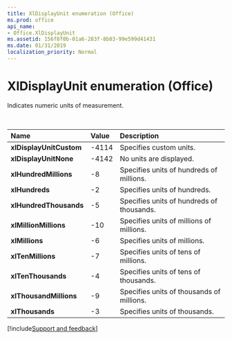 ```yaml
---
title: XlDisplayUnit enumeration (Office)
ms.prod: office
api_name:
- Office.XlDisplayUnit
ms.assetid: 156f8f0b-01a6-283f-8b03-99e599d41431
ms.date: 01/31/2019
localization_priority: Normal
---
```



# XlDisplayUnit enumeration (Office)

Indicates numeric units of measurement.

<br/>

|Name|Value|Description|
|:-----|:-----|:-----|
|**xlDisplayUnitCustom**|-4114|Specifies custom units.|
|**xlDisplayUnitNone**|-4142|No units are displayed.|
|**xlHundredMillions**|-8|Specifies units of hundreds of millions.|
|**xlHundreds**|-2|Specifies units of hundreds.|
|**xlHundredThousands**|-5|Specifies units of hundreds of thousands.|
|**xlMillionMillions**|-10|Specifies units of millions of millions.|
|**xlMillions**|-6|Specifies units of millions.|
|**xlTenMillions**|-7|Specifies units of tens of millions.|
|**xlTenThousands**|-4|Specifies units of tens of thousands.|
|**xlThousandMillions**|-9|Specifies units of thousands of millions.|
|**xlThousands**|-3|Specifies units of thousands.|

[!include[Support and feedback](~/includes/feedback-boilerplate.md)]